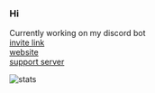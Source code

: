 ### Hi

Currently working on my discord bot\
[invite link](https://discord.com/api/oauth2/authorize?client_id=790763466076061696&permissions=67500096&scope=bot)\
[website](https://medieval-plague-doctor-bot.github.io/Docs/)\
[support server](https://discord.gg/Pqxm8NfHKF)

![stats](https://github-readme-stats.vercel.app/api?username=kev-in123&show_icons=true&include_all_commits=true&count_private=true&hide=stars&theme=vue-dark)
